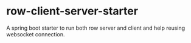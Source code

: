 # row-client-server-starter
A spring boot starter to run both row server and client and help reusing websocket connection.
